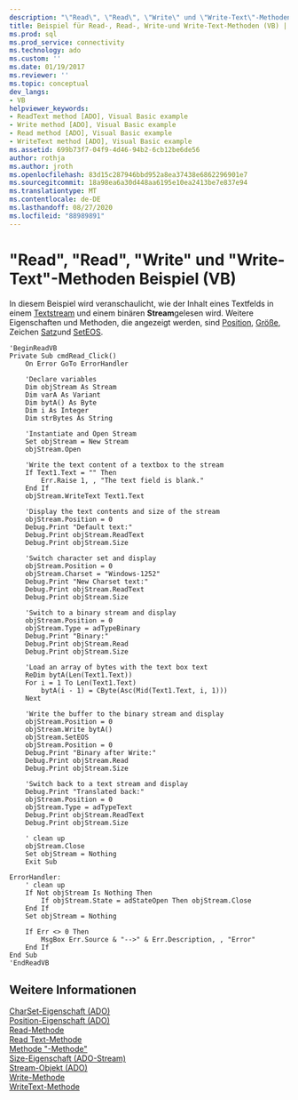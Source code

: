 ```yaml
---
description: "\"Read\", \"Read\", \"Write\" und \"Write-Text\"-Methoden Beispiel (VB)"
title: Beispiel für Read-, Read-, Write-und Write-Text-Methoden (VB) | Microsoft-Dokumentation
ms.prod: sql
ms.prod_service: connectivity
ms.technology: ado
ms.custom: ''
ms.date: 01/19/2017
ms.reviewer: ''
ms.topic: conceptual
dev_langs:
- VB
helpviewer_keywords:
- ReadText method [ADO], Visual Basic example
- Write method [ADO], Visual Basic example
- Read method [ADO], Visual Basic example
- WriteText method [ADO], Visual Basic example
ms.assetid: 699b73f7-04f9-4d46-94b2-6cb12be6de56
author: rothja
ms.author: jroth
ms.openlocfilehash: 83d15c287946bbd952a8ea37438e6862296901e7
ms.sourcegitcommit: 18a98ea6a30d448aa6195e10ea2413be7e837e94
ms.translationtype: MT
ms.contentlocale: de-DE
ms.lasthandoff: 08/27/2020
ms.locfileid: "88989891"
---
```

# <a name="read-readtext-write-and-writetext-methods-example-vb"></a>"Read", "Read", "Write" und "Write-Text"-Methoden Beispiel (VB)
In diesem Beispiel wird veranschaulicht, wie der Inhalt eines Textfelds in einem [Textstream](./stream-object-ado.md) und einem binären **Stream**gelesen wird. Weitere Eigenschaften und Methoden, die angezeigt werden, sind [Position](./position-property-ado.md), [Größe](./size-property-ado-parameter.md), Zeichen [Satz](./charset-property-ado.md)und [SetEOS](./seteos-method.md).  
  
```  
'BeginReadVB  
Private Sub cmdRead_Click()  
    On Error GoTo ErrorHandler  
  
    'Declare variables  
    Dim objStream As Stream  
    Dim varA As Variant  
    Dim bytA() As Byte  
    Dim i As Integer  
    Dim strBytes As String  
  
    'Instantiate and Open Stream  
    Set objStream = New Stream  
    objStream.Open  
  
    'Write the text content of a textbox to the stream  
    If Text1.Text = "" Then  
        Err.Raise 1, , "The text field is blank."  
    End If  
    objStream.WriteText Text1.Text  
  
    'Display the text contents and size of the stream  
    objStream.Position = 0  
    Debug.Print "Default text:"  
    Debug.Print objStream.ReadText  
    Debug.Print objStream.Size  
  
    'Switch character set and display  
    objStream.Position = 0  
    objStream.Charset = "Windows-1252"  
    Debug.Print "New Charset text:"  
    Debug.Print objStream.ReadText  
    Debug.Print objStream.Size  
  
    'Switch to a binary stream and display  
    objStream.Position = 0  
    objStream.Type = adTypeBinary  
    Debug.Print "Binary:"  
    Debug.Print objStream.Read  
    Debug.Print objStream.Size  
  
    'Load an array of bytes with the text box text  
    ReDim bytA(Len(Text1.Text))  
    For i = 1 To Len(Text1.Text)  
        bytA(i - 1) = CByte(Asc(Mid(Text1.Text, i, 1)))  
    Next  
  
    'Write the buffer to the binary stream and display  
    objStream.Position = 0  
    objStream.Write bytA()  
    objStream.SetEOS  
    objStream.Position = 0  
    Debug.Print "Binary after Write:"  
    Debug.Print objStream.Read  
    Debug.Print objStream.Size  
  
    'Switch back to a text stream and display  
    Debug.Print "Translated back:"  
    objStream.Position = 0  
    objStream.Type = adTypeText  
    Debug.Print objStream.ReadText  
    Debug.Print objStream.Size  
  
    ' clean up  
    objStream.Close  
    Set objStream = Nothing  
    Exit Sub  
  
ErrorHandler:  
    ' clean up  
    If Not objStream Is Nothing Then  
        If objStream.State = adStateOpen Then objStream.Close  
    End If  
    Set objStream = Nothing  
  
    If Err <> 0 Then  
        MsgBox Err.Source & "-->" & Err.Description, , "Error"  
    End If  
End Sub  
'EndReadVB  
```  
  
## <a name="see-also"></a>Weitere Informationen  
 [CharSet-Eigenschaft (ADO)](./charset-property-ado.md)   
 [Position-Eigenschaft (ADO)](./position-property-ado.md)   
 [Read-Methode](./read-method.md)   
 [Read Text-Methode](./readtext-method.md)   
 [Methode "-Methode"](./seteos-method.md)   
 [Size-Eigenschaft (ADO-Stream)](./size-property-ado-stream.md)   
 [Stream-Objekt (ADO)](./stream-object-ado.md)   
 [Write-Methode](./write-method.md)   
 [WriteText-Methode](./writetext-method.md)